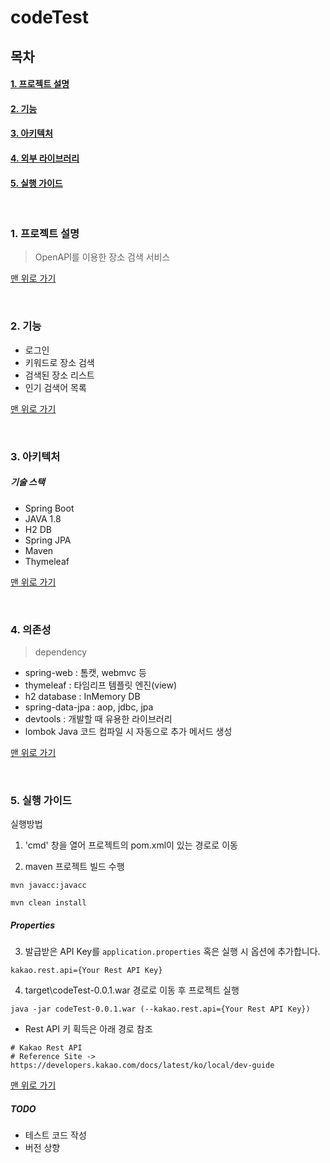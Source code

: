 <a name="top">

# codeTest

</a>

## 목차

#### [1. 프로젝트 설명](#about_project)
#### [2. 기능](#functions)
#### [3. 아키텍처](#architecture)
#### [4. 외부 라이브러리](#dependency)
#### [5. 실행 가이드](#install_guide)


</br>

<a name="about_project">

### 1. 프로젝트 설명

</a>

 > OpenAPI를 이용한 장소 검색 서비스
 
[맨 위로 가기](#top)
</br>

</br>

<a name="functions">

### 2. 기능
 - 로그인
 - 키워드로 장소 검색
 - 검색된 장소 리스트
 - 인기 검색어 목록
 
</a>


[맨 위로 가기](#top)
</br>

</br>

<a name="architecture">

### 3. 아키텍처

</a>

##### 기술 스택
 - Spring Boot
 - JAVA 1.8
 - H2 DB
 - Spring JPA
 - Maven
 - Thymeleaf

[맨 위로 가기](#top)
</br>

</br>

<a name="dependency">

### 4. 의존성
</a>

 > dependency
 - spring-web : 톰캣, webmvc 등
 - thymeleaf : 타임리프 템플릿 엔진(view)
 - h2 database : InMemory DB
 - spring-data-jpa : aop, jdbc, jpa
 - devtools : 개발할 때 유용한 라이브러리
 - lombok Java 코드 컴파일 시 자동으로 추가 메서드 생성

[맨 위로 가기](#top)
</br>

</br>

<a name="install_guide">

### 5. 실행 가이드

</a>

실행방법
1) 'cmd' 창을 열어 프로젝트의 pom.xml이 있는 경로로 이동

2) maven 프로젝트 빌드 수행
```
mvn javacc:javacc
```
```
mvn clean install
```

##### Properties
3) 발급받은 API Key를 `application.properties` 혹은 실행 시 옵션에 추가합니다.
```
kakao.rest.api={Your Rest API Key}
```

4) target\codeTest-0.0.1.war 경로로 이동 후 프로젝트 실행
```
java -jar codeTest-0.0.1.war (--kakao.rest.api={Your Rest API Key})
```
* Rest API 키 획득은 아래 경로 참조
```
# Kakao Rest API
# Reference Site -> https://developers.kakao.com/docs/latest/ko/local/dev-guide
```
[맨 위로 가기](#top)
</br>


##### TODO
 - 테스트 코드 작성
 - 버전 상향
